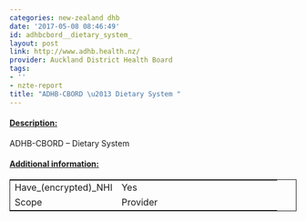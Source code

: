 ```yaml
---
categories: new-zealand dhb
date: '2017-05-08 08:46:49'
id: adhbcbord__dietary_system_
layout: post
link: http://www.adhb.health.nz/
provider: Auckland District Health Board
tags:
- ''
- nzte-report
title: "ADHB-CBORD \u2013 Dietary System "
---
```



 <h4> <u>Description:</u> </h4>
ADHB-CBORD – Dietary System 
 <h4> <u>Additional information:</u> </h4>
 <table style="border: 1px solid">
 <tr> <td width="40%">Have_(encrypted)_NHI</td> <td>Yes</td> </tr>
 <tr> <td width="40%">Scope</td> <td>Provider</td> </tr>
 </table>